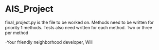 # AIS_Project

final_project.py is the file to be worked on. Methods need to be written for priority 1 methods. Tests also need written for each method. Two or three per method 

-Your friendly neighborhood developer,
Will
